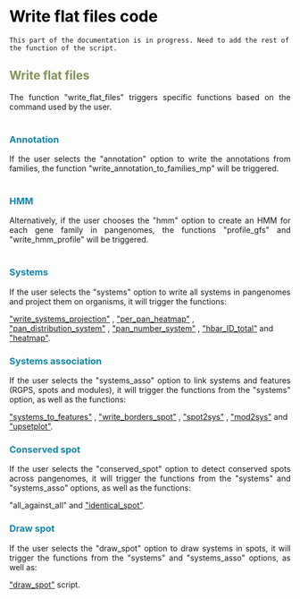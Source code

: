# Write flat files code
<style>h1 {color: black}</style>
<style>h2 {color: #829356}</style>
<style>h3 {color: #1287A8}</style>

```{warning}
This part of the documentation is in progress. Need to add the rest of the function of the script.
```

## Write flat files
<div style="text-align: justify"> 
The function "write_flat_files" triggers specific functions based on the command used by the user.
</div>
<br>

### Annotation
<div style="text-align: justify">
If the user selects the "annotation" option to write the annotations from families, the function 
"write_annotation_to_families_mp" will be triggered.
</div>
<br>

### HMM
<div style="text-align: justify"> 
Alternatively, if the user chooses the "hmm" option to create an HMM for each gene family in pangenomes, the 
functions "profile_gfs" and "write_hmm_profile" will be triggered.
</div>
<br>

### Systems
<div style="text-align: justify"> 
If the user selects the "systems" option to write all systems in pangenomes and project them on organisms, it will 
trigger the functions: </div>

["write_systems_projection"](./system_asso_script.md#w_systems_proj) 
, ["per_pan_heatmap"](./figure_script.md#per_pan_heat) 
, ["pan_distribution_system"](./system_asso_script.md#pan_distrib) 
, ["pan_number_system"](./system_asso_script.md#pan_nb) 
, ["hbar_ID_total"](./figure_script.md#hbar_ID_total)
 and ["heatmap"](./figure_script.md#heatmap).

### Systems association
<div style="text-align: justify"> 
If the user selects the "systems_asso" option to link systems and features (RGPS, spots and modules), it will trigger the 
functions from the "systems" option, as well as the functions: </div>

["systems_to_features"](./system_asso_script.md#systems2feat) 
, ["write_borders_spot"](./conserved_spot_script.md#border) 
, ["spot2sys"](./system_asso_script.md#spot2sys) 
, ["mod2sys"](./system_asso_script.md#mod2sys) 
 and ["upsetplot"](./figure_script.md#upsetplot).

### Conserved spot
<div style="text-align: justify"> 
If the user selects the "conserved_spot" option to detect conserved spots across pangenomes, it will trigger the 
functions from the "systems" and "systems_asso" options, as well as the functions: 
</div>

"all_against_all"
 and ["identical_spot"](./conserved_spot_script.md#identical).

### Draw spot
<div style="text-align: justify">
If the user selects the "draw_spot" option to draw systems in spots, it will trigger the functions from the "systems" 
and "systems_asso" options, as well as: 
</div>

["draw_spot"](./draw_spot_script.md) script.

<br>